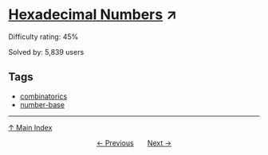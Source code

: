 # [Hexadecimal Numbers](https://projecteuler.net/problem=162) ↗️

Difficulty rating: 45%

Solved by: 5,839 users
## Tags

- [combinatorics](../tags/combinatorics.md)
- [number-base](../tags/number-base.md)



---

[↑ Main Index](../README.md)


<div align=center><a href='161.md'>← Previous</a> &nbsp;&nbsp; &nbsp;&nbsp;  <a href='163.md'>Next →</a></div>
